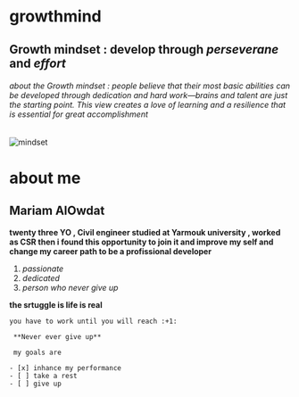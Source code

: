 # growthmind 
## Growth mindset : **develop** through *perseverane* and *effort* 
###### about the Growth mindset :  *people believe that their most basic abilities can be developed through dedication and hard work—brains and talent are just the starting point. This view creates a love of learning and a resilience that is essential for great accomplishment* 
![mindset](https://www.nexus-education.com/wp-content/uploads/2019/06/continuum.png)
# about me 
## Mariam AlOwdat 
**twenty three YO , Civil engineer studied at Yarmouk university , worked as CSR then i found this opportunity to join it and improve my self and change my career path to be a profissional developer**
1. *passionate* 
2. *dedicated* 
3. *person who never give up*

 **the srtuggle is life is real**



    you have to work until you will reach :+1:
   
     **Never ever give up**
     
     my goals are 
     
    - [x] inhance my performance 
    - [ ] take a rest 
    - [ ] give up 

